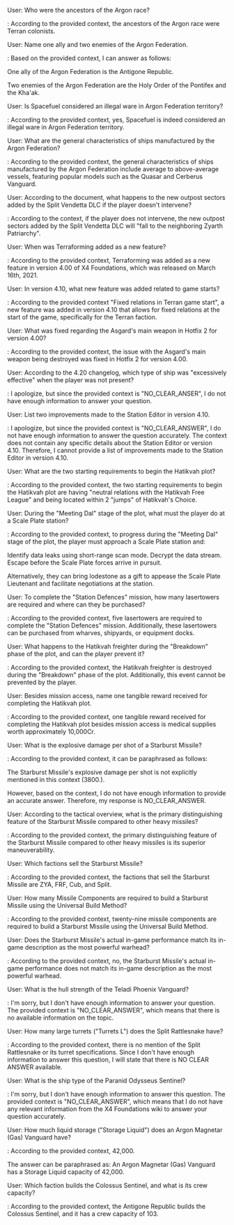 User: Who were the ancestors of the Argon race?

: According to the provided context, the ancestors of the Argon race were Terran colonists.

User: Name one ally and two enemies of the Argon Federation.

: Based on the provided context, I can answer as follows:

One ally of the Argon Federation is the Antigone Republic.

Two enemies of the Argon Federation are the Holy Order of the Pontifex and the Kha'ak.

User: Is Spacefuel considered an illegal ware in Argon Federation territory?

: According to the provided context, yes, Spacefuel is indeed considered an illegal ware in Argon Federation territory.

User: What are the general characteristics of ships manufactured by the Argon Federation?

: According to the provided context, the general characteristics of ships manufactured by the Argon Federation include average to above-average vessels, featuring popular models such as the Quasar and Cerberus Vanguard.

User: According to the document, what happens to the new outpost sectors added by the Split Vendetta DLC if the player doesn't intervene?

: According to the context, if the player does not intervene, the new outpost sectors added by the Split Vendetta DLC will "fall to the neighboring Zyarth Patriarchy".

User: When was Terraforming added as a new feature?

: According to the provided context, Terraforming was added as a new feature in version 4.00 of X4 Foundations, which was released on March 16th, 2021.

User: In version 4.10, what new feature was added related to game starts?

: According to the provided context "Fixed relations in Terran game start", a new feature was added in version 4.10 that allows for fixed relations at the start of the game, specifically for the Terran faction.

User: What was fixed regarding the Asgard's main weapon in Hotfix 2 for version 4.00?

: According to the provided context, the issue with the Asgard's main weapon being destroyed was fixed in Hotfix 2 for version 4.00.

User: According to the 4.20 changelog, which type of ship was "excessively effective" when the player was not present?

: I apologize, but since the provided context is "NO_CLEAR_ANSER", I do not have enough information to answer your question.

User: List two improvements made to the Station Editor in version 4.10.

: I apologize, but since the provided context is "NO_CLEAR_ANSWER", I do not have enough information to answer the question accurately. The context does not contain any specific details about the Station Editor or version 4.10. Therefore, I cannot provide a list of improvements made to the Station Editor in version 4.10.

User: What are the two starting requirements to begin the Hatikvah plot?

: According to the provided context, the two starting requirements to begin the Hatikvah plot are having "neutral relations with the Hatikvah Free League" and being located within 2 "jumps" of Hatikvah's Choice.

User: During the "Meeting Dal" stage of the plot, what must the player do at a Scale Plate station?

: According to the provided context, to progress during the "Meeting Dal" stage of the plot, the player must approach a Scale Plate station and: 

Identify data leaks using short-range scan mode.
Decrypt the data stream.
Escape before the Scale Plate forces arrive in pursuit.

Alternatively, they can bring lodestone as a gift to appease the Scale Plate Lieutenant and facilitate negotiations at the station.

User: To complete the "Station Defences" mission, how many lasertowers are required and where can they be purchased?

: According to the provided context, five lasertowers are required to complete the "Station Defences" mission. Additionally, these lasertowers can be purchased from wharves, shipyards, or equipment docks.

User: What happens to the Hatikvah freighter during the "Breakdown" phase of the plot, and can the player prevent it?

: According to the provided context, the Hatikvah freighter is destroyed during the "Breakdown" phase of the plot. Additionally, this event cannot be prevented by the player.

User: Besides mission access, name one tangible reward received for completing the Hatikvah plot.

: According to the provided context, one tangible reward received for completing the Hatikvah plot besides mission access is medical supplies worth approximately 10,000Cr.

User: What is the explosive damage per shot of a Starburst Missile?

: According to the provided context, it can be paraphrased as follows:

The Starburst Missile's explosive damage per shot is not explicitly mentioned in this context (3800.).

However, based on the context, I do not have enough information to provide an accurate answer. Therefore, my response is NO_CLEAR_ANSWER.

User: According to the tactical overview, what is the primary distinguishing feature of the Starburst Missile compared to other heavy missiles?

: According to the provided context, the primary distinguishing feature of the Starburst Missile compared to other heavy missiles is its superior maneuverability.

User: Which factions sell the Starburst Missile?

: According to the provided context, the factions that sell the Starburst Missile are ZYA, FRF, Cub, and Split.

User: How many Missile Components are required to build a Starburst Missile using the Universal Build Method?

: According to the provided context, twenty-nine missile components are required to build a Starburst Missile using the Universal Build Method.

User: Does the Starburst Missile's actual in-game performance match its in-game description as the most powerful warhead?

: According to the provided context, no, the Starburst Missile's actual in-game performance does not match its in-game description as the most powerful warhead.

User: What is the hull strength of the Teladi Phoenix Vanguard?

: I'm sorry, but I don't have enough information to answer your question. The provided context is "NO_CLEAR_ANSWER", which means that there is no available information on the topic.

User: How many large turrets ("Turrets L") does the Split Rattlesnake have?

: According to the provided context, there is no mention of the Split Rattlesnake or its turret specifications. Since I don't have enough information to answer this question, I will state that there is NO CLEAR ANSWER available.

User: What is the ship type of the Paranid Odysseus Sentinel?

: I'm sorry, but I don't have enough information to answer this question. The provided context is "NO_CLEAR_ANSWER", which means that I do not have any relevant information from the X4 Foundations wiki to answer your question accurately.

User: How much liquid storage ("Storage Liquid") does an Argon Magnetar (Gas) Vanguard have?

: According to the provided context, 42,000.

The answer can be paraphrased as: An Argon Magnetar (Gas) Vanguard has a Storage Liquid capacity of 42,000.

User: Which faction builds the Colossus Sentinel, and what is its crew capacity?

: According to the provided context, the Antigone Republic builds the Colossus Sentinel, and it has a crew capacity of 103.
